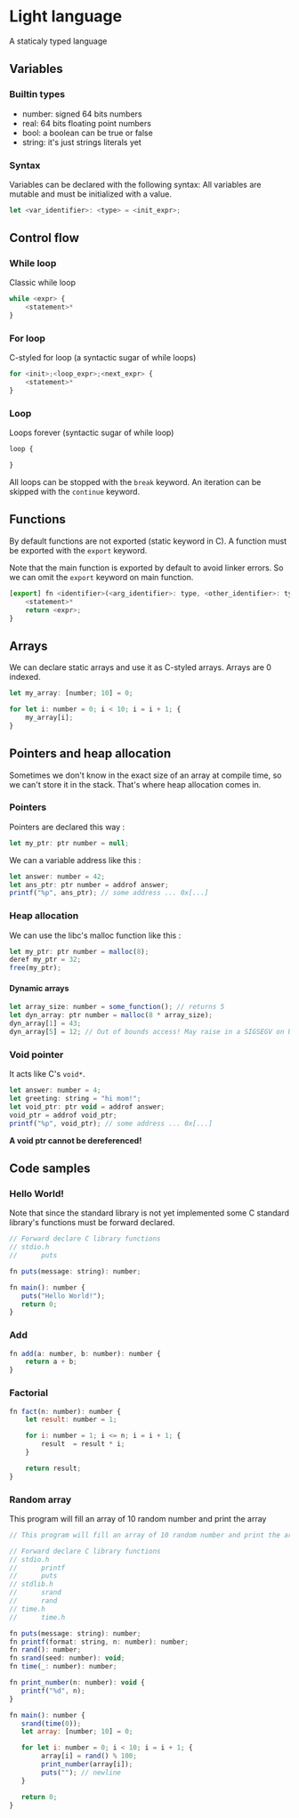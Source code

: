 # Light language
A staticaly typed language

## Variables
### Builtin types

* number: signed 64 bits numbers
* real: 64 bits floating point numbers
* bool: a boolean can be true or false
* string: it's just strings literals yet

### Syntax

Variables can be declared with the following syntax:
All variables are mutable and must be initialized with a value.

```js
let <var_identifier>: <type> = <init_expr>;
```

## Control flow

### While loop

Classic while loop

```js
while <expr> {
    <statement>*
}
```

### For loop
C-styled for loop (a syntactic sugar of while loops)

```js
for <init>;<loop_expr>;<next_expr> {
    <statement>*
}
```

### Loop
Loops forever (syntactic sugar of while loop)

```js
loop {

}
```

All loops can be stopped with the `break` keyword. An iteration can be skipped
with the `continue` keyword.

## Functions

By default functions are not exported (static keyword in C). A function must be
exported with the `export` keyword.

Note that the main function is exported by default to avoid linker
errors. So we can omit the `export` keyword on main function.

```js
[export] fn <identifier>(<arg_identifier>: type, <other_identifier>: type): <return_type> {
    <statement>*
    return <expr>;
}

```

## Arrays

We can declare static arrays and use it as C-styled arrays. Arrays are 0 indexed.

```js
let my_array: [number; 10] = 0;

for let i: number = 0; i < 10; i = i + 1; {
    my_array[i];
}
```

## Pointers and heap allocation

Sometimes we don't know in the exact size of an array at compile time, so we
can't store it in the stack. That's where heap allocation comes in.

### Pointers
Pointers are declared this way :

```js
let my_ptr: ptr number = null;
```

We can a variable address like this :
```js
let answer: number = 42;
let ans_ptr: ptr number = addrof answer;
printf("%p", ans_ptr); // some address ... 0x[...]
```

### Heap allocation
We can use the libc's malloc function like this :

```js
let my_ptr: ptr number = malloc(8);
deref my_ptr = 32;
free(my_ptr);
```

#### Dynamic arrays
```js
let array_size: number = some_function(); // returns 5
let dyn_array: ptr number = malloc(8 * array_size);
dyn_array[1] = 43;
dyn_array[5] = 12; // Out of bounds access! May raise in a SIGSEGV on Unix systems.
```

### Void pointer
It acts like C's `void*`.

```js
let answer: number = 4;
let greeting: string = "hi mom!";
let void_ptr: ptr void = addrof answer;
void_ptr = addrof void_ptr;
printf("%p", void_ptr); // some address ... 0x[...]
```

**A void ptr cannot be dereferenced!**


## Code samples

### Hello World!

Note that since the standard library is not yet implemented some C standard
library's functions must be forward declared.

``` js
// Forward declare C library functions
// stdio.h
//      puts

fn puts(message: string): number;

fn main(): number {
   puts("Hello World!");
   return 0;
}
```

### Add

```js
fn add(a: number, b: number): number {
    return a + b;
}
```

### Factorial

```js
fn fact(n: number): number {
    let result: number = 1;

    for i: number = 1; i <= n; i = i + 1; {
        result  = result * i;
    }

    return result;
}
```

### Random array
This program will fill an array of 10 random number and print the array

```js
// This program will fill an array of 10 random number and print the array

// Forward declare C library functions
// stdio.h
//      printf
//      puts
// stdlib.h
//      srand
//      rand
// time.h
//      time.h

fn puts(message: string): number;
fn printf(format: string, n: number): number;
fn rand(): number;
fn srand(seed: number): void;
fn time(_: number): number;

fn print_number(n: number): void {
   printf("%d", n);
}

fn main(): number {
   srand(time(0));
   let array: [number; 10] = 0;

   for let i: number = 0; i < 10; i = i + 1; {
        array[i] = rand() % 100;
        print_number(array[i]);
        puts(""); // newline
   }

   return 0;
}
```
